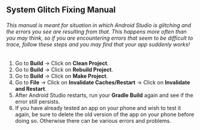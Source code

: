 ## System Glitch Fixing Manual
###### This manual is meant for situation in which Android Studio is glitching and the errors you see are resulting from that. This happens more often than you may think, so if you are encountering errors that seem to be difficult to trace, follow these steps and you may find that your app suddenly works!

1. Go to **Build** -> Click on **Clean Project**.
2. Go to **Build** -> Click on **Rebuild Project**.
3. Go to **Build** -> Click on **Make Project**.
4. Go to **File** -> Click on **Invalidate Caches/Restart** -> Click on **Invalidate and Restart**.
5. After Android Studio restarts, run your **Gradle Build** again and see if the error still persists.
6. If you have already tested an app on your phone and wish to test it again, be sure to delete the old version of the app on your phone before doing so. Otherwise there can be various errors and problems.

